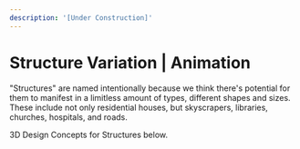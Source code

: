 ```yaml
---
description: '[Under Construction]'
---
```


# Structure Variation | Animation

"Structures" are named intentionally because we think there's potential for them to manifest in a limitless amount of types, different shapes and sizes. These include not only residential houses, but skyscrapers, libraries, churches, hospitals, and roads.

3D Design Concepts for Structures below.&#x20;
